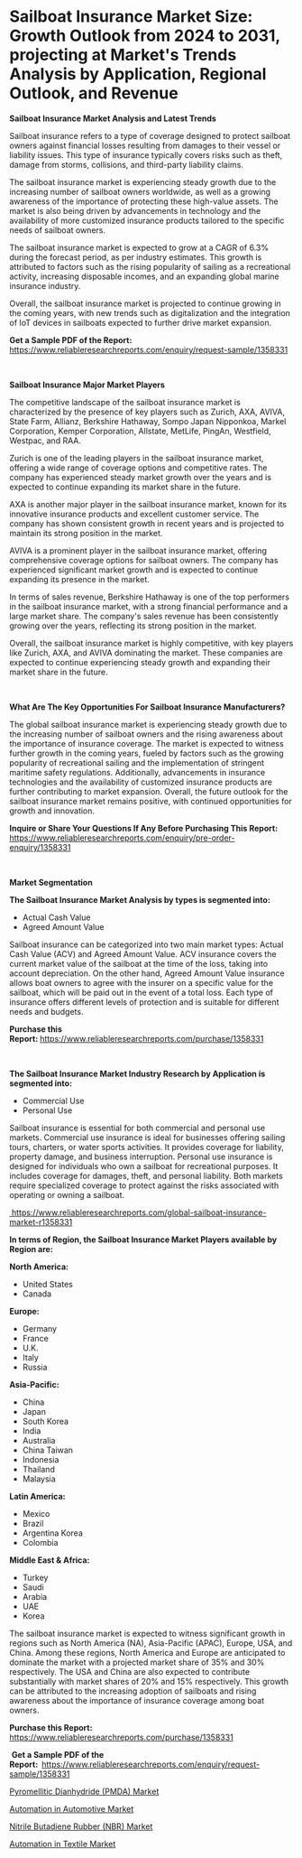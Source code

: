 <p><h1>Sailboat Insurance Market Size: Growth Outlook from 2024 to 2031, projecting at Market's Trends Analysis by Application, Regional Outlook, and Revenue</h1></p><p><strong>Sailboat Insurance Market Analysis and Latest Trends</strong></p>
<p><p>Sailboat insurance refers to a type of coverage designed to protect sailboat owners against financial losses resulting from damages to their vessel or liability issues. This type of insurance typically covers risks such as theft, damage from storms, collisions, and third-party liability claims.</p><p>The sailboat insurance market is experiencing steady growth due to the increasing number of sailboat owners worldwide, as well as a growing awareness of the importance of protecting these high-value assets. The market is also being driven by advancements in technology and the availability of more customized insurance products tailored to the specific needs of sailboat owners.</p><p>The sailboat insurance market is expected to grow at a CAGR of 6.3% during the forecast period, as per industry estimates. This growth is attributed to factors such as the rising popularity of sailing as a recreational activity, increasing disposable incomes, and an expanding global marine insurance industry.</p><p>Overall, the sailboat insurance market is projected to continue growing in the coming years, with new trends such as digitalization and the integration of IoT devices in sailboats expected to further drive market expansion.</p></p>
<p><strong>Get a Sample PDF of the Report:&nbsp;</strong> <a href="https://www.reliableresearchreports.com/enquiry/request-sample/1358331">https://www.reliableresearchreports.com/enquiry/request-sample/1358331</a></p>
<p>&nbsp;</p>
<p><strong>Sailboat Insurance Major Market Players</strong></p>
<p><p>The competitive landscape of the sailboat insurance market is characterized by the presence of key players such as Zurich, AXA, AVIVA, State Farm, Allianz, Berkshire Hathaway, Sompo Japan Nipponkoa, Markel Corporation, Kemper Corporation, Allstate, MetLife, PingAn, Westfield, Westpac, and RAA. </p><p>Zurich is one of the leading players in the sailboat insurance market, offering a wide range of coverage options and competitive rates. The company has experienced steady market growth over the years and is expected to continue expanding its market share in the future. </p><p>AXA is another major player in the sailboat insurance market, known for its innovative insurance products and excellent customer service. The company has shown consistent growth in recent years and is projected to maintain its strong position in the market. </p><p>AVIVA is a prominent player in the sailboat insurance market, offering comprehensive coverage options for sailboat owners. The company has experienced significant market growth and is expected to continue expanding its presence in the market. </p><p>In terms of sales revenue, Berkshire Hathaway is one of the top performers in the sailboat insurance market, with a strong financial performance and a large market share. The company's sales revenue has been consistently growing over the years, reflecting its strong position in the market. </p><p>Overall, the sailboat insurance market is highly competitive, with key players like Zurich, AXA, and AVIVA dominating the market. These companies are expected to continue experiencing steady growth and expanding their market share in the future.</p></p>
<p>&nbsp;</p>
<p><strong>What Are The Key Opportunities For Sailboat Insurance Manufacturers?</strong></p>
<p><p>The global sailboat insurance market is experiencing steady growth due to the increasing number of sailboat owners and the rising awareness about the importance of insurance coverage. The market is expected to witness further growth in the coming years, fueled by factors such as the growing popularity of recreational sailing and the implementation of stringent maritime safety regulations. Additionally, advancements in insurance technologies and the availability of customized insurance products are further contributing to market expansion. Overall, the future outlook for the sailboat insurance market remains positive, with continued opportunities for growth and innovation.</p></p>
<p><strong>Inquire or Share Your Questions If Any Before Purchasing This Report:</strong> <a href="https://www.reliableresearchreports.com/enquiry/pre-order-enquiry/1358331">https://www.reliableresearchreports.com/enquiry/pre-order-enquiry/1358331</a></p>
<p>&nbsp;</p>
<p><strong>Market Segmentation</strong></p>
<p><strong>The Sailboat Insurance Market Analysis by types is segmented into:</strong></p>
<p><ul><li>Actual Cash Value</li><li>Agreed Amount Value</li></ul></p>
<p><p>Sailboat insurance can be categorized into two main market types: Actual Cash Value (ACV) and Agreed Amount Value. ACV insurance covers the current market value of the sailboat at the time of the loss, taking into account depreciation. On the other hand, Agreed Amount Value insurance allows boat owners to agree with the insurer on a specific value for the sailboat, which will be paid out in the event of a total loss. Each type of insurance offers different levels of protection and is suitable for different needs and budgets.</p></p>
<p><strong>Purchase this Report:&nbsp;</strong><a href="https://www.reliableresearchreports.com/purchase/1358331">https://www.reliableresearchreports.com/purchase/1358331</a></p>
<p>&nbsp;</p>
<p><strong>The Sailboat Insurance Market Industry Research by Application is segmented into:</strong></p>
<p><ul><li>Commercial Use</li><li>Personal Use</li></ul></p>
<p><p>Sailboat insurance is essential for both commercial and personal use markets. Commercial use insurance is ideal for businesses offering sailing tours, charters, or water sports activities. It provides coverage for liability, property damage, and business interruption. Personal use insurance is designed for individuals who own a sailboat for recreational purposes. It includes coverage for damages, theft, and personal liability. Both markets require specialized coverage to protect against the risks associated with operating or owning a sailboat.</p></p>
<p><a href="https://www.reliableresearchreports.com/global-sailboat-insurance-market-r1358331">&nbsp;https://www.reliableresearchreports.com/global-sailboat-insurance-market-r1358331</a></p>
<p><strong>In terms of Region, the Sailboat Insurance Market Players available by Region are:</strong></p>
<p>
    <p> <strong> North America: </strong>
        <ul>
            <li>United States</li>
            <li>Canada</li>
        </ul>
        </p> 
    <p> <strong> Europe: </strong>
        <ul>
            <li>Germany</li>
            <li>France</li>
            <li>U.K.</li>
            <li>Italy</li>
            <li>Russia</li>
        </ul>
        </p> 
    <p> <strong> Asia-Pacific: </strong>
        <ul>
            <li>China</li>
            <li>Japan</li>
            <li>South Korea</li>
            <li>India</li>
            <li>Australia</li>
            <li>China Taiwan</li>
            <li>Indonesia</li>
            <li>Thailand</li>
            <li>Malaysia</li>
        </ul>
        </p> 
    <p> <strong> Latin America: </strong>
        <ul>
            <li>Mexico</li>
            <li>Brazil</li>
            <li>Argentina Korea</li>
            <li>Colombia</li>
        </ul>
        </p> 
    <p> <strong> Middle East & Africa: </strong>
        <ul>
            <li>Turkey</li>
            <li>Saudi</li>
            <li>Arabia</li>
            <li>UAE</li>
            <li>Korea</li>
        </ul>
    </p>
    </p>
<p><p>The sailboat insurance market is expected to witness significant growth in regions such as North America (NA), Asia-Pacific (APAC), Europe, USA, and China. Among these regions, North America and Europe are anticipated to dominate the market with a projected market share of 35% and 30% respectively. The USA and China are also expected to contribute substantially with market shares of 20% and 15% respectively. This growth can be attributed to the increasing adoption of sailboats and rising awareness about the importance of insurance coverage among boat owners.</p></p>
<p><strong>Purchase this Report: </strong><a href="https://www.reliableresearchreports.com/purchase/1358331">https://www.reliableresearchreports.com/purchase/1358331</a></p>
<p>&nbsp;<strong>Get a Sample PDF of the Report:&nbsp;&nbsp;</strong><a href="https://www.reliableresearchreports.com/enquiry/request-sample/1358331">https://www.reliableresearchreports.com/enquiry/request-sample/1358331</a></p>
<p><strong></strong></p>
<p><p><a href="https://issuu.com/reportprime-2/docs/pyromellitic-dianhydride-pmda-market-size-2030.ppt">Pyromellitic Dianhydride (PMDA) Market</a></p><p><a href="https://github.com/mbisetmhermsr/Market-Research-Report-List-2/blob/main/automation-in-automotive-market.md">Automation in Automotive Market</a></p><p><a href="https://issuu.com/reportprime-2/docs/nitrile-butadiene-rubber-nbr-market-size-2030.pptx">Nitrile Butadiene Rubber (NBR) Market</a></p><p><a href="https://github.com/cameroneffertz/Market-Research-Report-List-1/blob/main/automation-in-textile-market.md">Automation in Textile Market</a></p></p>
